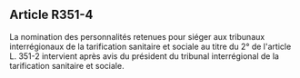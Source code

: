 ## Article R351-4

La nomination des personnalités retenues pour siéger aux tribunaux interrégionaux de la tarification sanitaire
et sociale au titre du 2° de l'article L. 351-2 intervient après avis du président du tribunal interrégional de la
tarification sanitaire et sociale.

